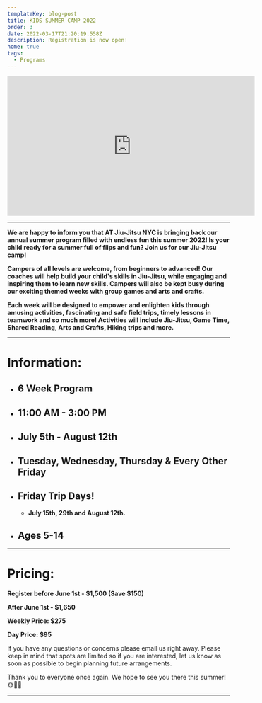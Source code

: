 ```yaml
---
templateKey: blog-post
title: KIDS SUMMER CAMP 2022
order: 3
date: 2022-03-17T21:20:19.558Z
description: Registration is now open!
home: true
tags:
  - Programs
---
```

<iframe width="560" height="315" src="https://www.youtube.com/embed/due_uL4FLCI" title="YouTube video player" frameborder="0" allow="accelerometer; autoplay; clipboard-write; encrypted-media; gyroscope; picture-in-picture" allowfullscreen></iframe>

- - -

**We are happy to inform you that AT Jiu-Jitsu NYC is bringing back our annual summer program filled with endless fun this summer 2022! Is your child ready for a summer full of flips and fun? Join us for our Jiu-Jitsu camp!** 

**Campers of all levels are welcome, from beginners to advanced! Our coaches will help build your child's skills in Jiu-Jitsu, while engaging and inspiring them to learn new skills. Campers will also be kept busy during our exciting themed weeks with group games and arts and crafts.**

**Each week will be designed to empower and enlighten kids through amusing activities, fascinating and safe field trips, timely lessons in teamwork and so much more! Activities will include Jiu-Jitsu, Game Time, Shared Reading, Arts and Crafts, Hiking trips and more.**

- - -

# Information:

* ## **6 Week Program**
* ## **11:00 AM - 3:00 PM**
* ## **July 5th - August 12th**
* ## **Tuesday, Wednesday, Thursday & Every Other Friday**
* ## Friday Trip Days!
  * **July 15th, 29th and August 12th.**
* ## **Ages 5-14**

- - -

# Pricing:

**Register before June 1st - $1,500 (Save $150)**

**After June 1st - $1,650**

**Weekly Price: $275**

**Day Price: $95**

If you have any questions or concerns please email us right away. Please keep in mind that spots are limited so if you are interested, let us know as soon as possible to begin planning future arrangements.

Thank you to everyone once again. We hope to see you there this summer! 🌞🌈🌺

- - -
